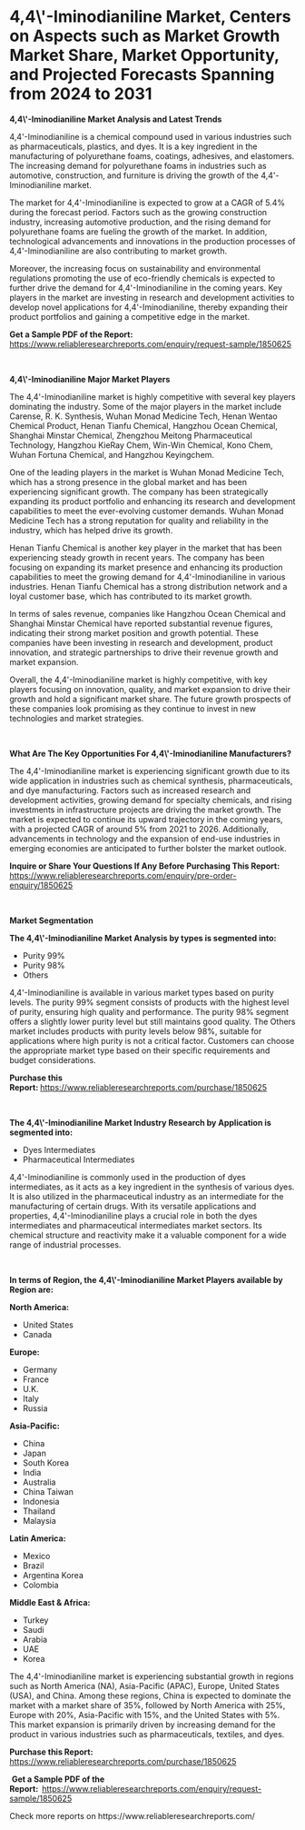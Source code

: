 <p><h1>4,4\'-Iminodianiline Market, Centers on Aspects such as Market Growth Market Share, Market Opportunity, and Projected Forecasts Spanning from 2024 to 2031</h1></p><p><strong>4,4\'-Iminodianiline Market Analysis and Latest Trends</strong></p>
<p><p>4,4'-Iminodianiline is a chemical compound used in various industries such as pharmaceuticals, plastics, and dyes. It is a key ingredient in the manufacturing of polyurethane foams, coatings, adhesives, and elastomers. The increasing demand for polyurethane foams in industries such as automotive, construction, and furniture is driving the growth of the 4,4'-Iminodianiline market.</p><p>The market for 4,4'-Iminodianiline is expected to grow at a CAGR of 5.4% during the forecast period. Factors such as the growing construction industry, increasing automotive production, and the rising demand for polyurethane foams are fueling the growth of the market. In addition, technological advancements and innovations in the production processes of 4,4'-Iminodianiline are also contributing to market growth.</p><p>Moreover, the increasing focus on sustainability and environmental regulations promoting the use of eco-friendly chemicals is expected to further drive the demand for 4,4'-Iminodianiline in the coming years. Key players in the market are investing in research and development activities to develop novel applications for 4,4'-Iminodianiline, thereby expanding their product portfolios and gaining a competitive edge in the market.</p></p>
<p><strong>Get a Sample PDF of the Report:&nbsp;</strong> <a href="https://www.reliableresearchreports.com/enquiry/request-sample/1850625">https://www.reliableresearchreports.com/enquiry/request-sample/1850625</a></p>
<p>&nbsp;</p>
<p><strong>4,4\'-Iminodianiline Major Market Players</strong></p>
<p><p>The 4,4'-Iminodianiline market is highly competitive with several key players dominating the industry. Some of the major players in the market include Carense, R. K. Synthesis, Wuhan Monad Medicine Tech, Henan Wentao Chemical Product, Henan Tianfu Chemical, Hangzhou Ocean Chemical, Shanghai Minstar Chemical, Zhengzhou Meitong Pharmaceutical Technology, Hangzhou KieRay Chem, Win-Win Chemical, Kono Chem, Wuhan Fortuna Chemical, and Hangzhou Keyingchem.</p><p>One of the leading players in the market is Wuhan Monad Medicine Tech, which has a strong presence in the global market and has been experiencing significant growth. The company has been strategically expanding its product portfolio and enhancing its research and development capabilities to meet the ever-evolving customer demands. Wuhan Monad Medicine Tech has a strong reputation for quality and reliability in the industry, which has helped drive its growth.</p><p>Henan Tianfu Chemical is another key player in the market that has been experiencing steady growth in recent years. The company has been focusing on expanding its market presence and enhancing its production capabilities to meet the growing demand for 4,4'-Iminodianiline in various industries. Henan Tianfu Chemical has a strong distribution network and a loyal customer base, which has contributed to its market growth.</p><p>In terms of sales revenue, companies like Hangzhou Ocean Chemical and Shanghai Minstar Chemical have reported substantial revenue figures, indicating their strong market position and growth potential. These companies have been investing in research and development, product innovation, and strategic partnerships to drive their revenue growth and market expansion.</p><p>Overall, the 4,4'-Iminodianiline market is highly competitive, with key players focusing on innovation, quality, and market expansion to drive their growth and hold a significant market share. The future growth prospects of these companies look promising as they continue to invest in new technologies and market strategies.</p></p>
<p>&nbsp;</p>
<p><strong>What Are The Key Opportunities For 4,4\'-Iminodianiline Manufacturers?</strong></p>
<p><p>The 4,4'-Iminodianiline market is experiencing significant growth due to its wide application in industries such as chemical synthesis, pharmaceuticals, and dye manufacturing. Factors such as increased research and development activities, growing demand for specialty chemicals, and rising investments in infrastructure projects are driving the market growth. The market is expected to continue its upward trajectory in the coming years, with a projected CAGR of around 5% from 2021 to 2026. Additionally, advancements in technology and the expansion of end-use industries in emerging economies are anticipated to further bolster the market outlook.</p></p>
<p><strong>Inquire or Share Your Questions If Any Before Purchasing This Report:</strong> <a href="https://www.reliableresearchreports.com/enquiry/pre-order-enquiry/1850625">https://www.reliableresearchreports.com/enquiry/pre-order-enquiry/1850625</a></p>
<p>&nbsp;</p>
<p><strong>Market Segmentation</strong></p>
<p><strong>The 4,4\'-Iminodianiline Market Analysis by types is segmented into:</strong></p>
<p><ul><li>Purity 99%</li><li>Purity 98%</li><li>Others</li></ul></p>
<p><p>4,4'-Iminodianiline is available in various market types based on purity levels. The purity 99% segment consists of products with the highest level of purity, ensuring high quality and performance. The purity 98% segment offers a slightly lower purity level but still maintains good quality. The Others market includes products with purity levels below 98%, suitable for applications where high purity is not a critical factor. Customers can choose the appropriate market type based on their specific requirements and budget considerations.</p></p>
<p><strong>Purchase this Report:&nbsp;</strong><a href="https://www.reliableresearchreports.com/purchase/1850625">https://www.reliableresearchreports.com/purchase/1850625</a></p>
<p>&nbsp;</p>
<p><strong>The 4,4\'-Iminodianiline Market Industry Research by Application is segmented into:</strong></p>
<p><ul><li>Dyes Intermediates</li><li>Pharmaceutical Intermediates</li></ul></p>
<p><p>4,4'-Iminodianiline is commonly used in the production of dyes intermediates, as it acts as a key ingredient in the synthesis of various dyes. It is also utilized in the pharmaceutical industry as an intermediate for the manufacturing of certain drugs. With its versatile applications and properties, 4,4'-Iminodianiline plays a crucial role in both the dyes intermediates and pharmaceutical intermediates market sectors. Its chemical structure and reactivity make it a valuable component for a wide range of industrial processes.</p></p>
<p>&nbsp;</p>
<p><strong>In terms of Region, the 4,4\'-Iminodianiline Market Players available by Region are:</strong></p>
<p>
    <p> <strong> North America: </strong>
        <ul>
            <li>United States</li>
            <li>Canada</li>
        </ul>
        </p> 
    <p> <strong> Europe: </strong>
        <ul>
            <li>Germany</li>
            <li>France</li>
            <li>U.K.</li>
            <li>Italy</li>
            <li>Russia</li>
        </ul>
        </p> 
    <p> <strong> Asia-Pacific: </strong>
        <ul>
            <li>China</li>
            <li>Japan</li>
            <li>South Korea</li>
            <li>India</li>
            <li>Australia</li>
            <li>China Taiwan</li>
            <li>Indonesia</li>
            <li>Thailand</li>
            <li>Malaysia</li>
        </ul>
        </p> 
    <p> <strong> Latin America: </strong>
        <ul>
            <li>Mexico</li>
            <li>Brazil</li>
            <li>Argentina Korea</li>
            <li>Colombia</li>
        </ul>
        </p> 
    <p> <strong> Middle East & Africa: </strong>
        <ul>
            <li>Turkey</li>
            <li>Saudi</li>
            <li>Arabia</li>
            <li>UAE</li>
            <li>Korea</li>
        </ul>
    </p>
    </p>
<p><p>The 4,4'-Iminodianiline market is experiencing substantial growth in regions such as North America (NA), Asia-Pacific (APAC), Europe, United States (USA), and China. Among these regions, China is expected to dominate the market with a market share of 35%, followed by North America with 25%, Europe with 20%, Asia-Pacific with 15%, and the United States with 5%. This market expansion is primarily driven by increasing demand for the product in various industries such as pharmaceuticals, textiles, and dyes.</p></p>
<p><strong>Purchase this Report: </strong><a href="https://www.reliableresearchreports.com/purchase/1850625">https://www.reliableresearchreports.com/purchase/1850625</a></p>
<p>&nbsp;<strong>Get a Sample PDF of the Report:&nbsp;&nbsp;</strong><a href="https://www.reliableresearchreports.com/enquiry/request-sample/1850625">https://www.reliableresearchreports.com/enquiry/request-sample/1850625</a></p>
<p><strong></strong></p>
<p>Check more reports on https://www.reliableresearchreports.com/</p>